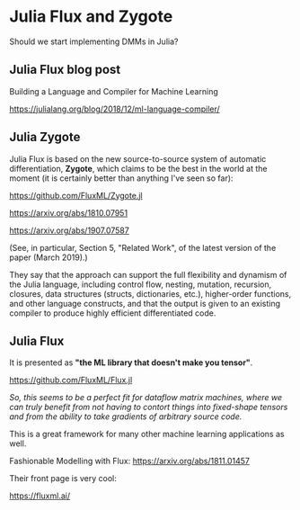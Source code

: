 # Julia Flux and Zygote

Should we start implementing DMMs in Julia?

## Julia Flux blog post

Building a Language and Compiler for Machine Learning

https://julialang.org/blog/2018/12/ml-language-compiler/

## Julia Zygote

Julia Flux is based on the new source-to-source system of automatic differentiation, **Zygote**,
which claims to be the best in the world at the moment 
(it is certainly better than anything I've seen so far):

https://github.com/FluxML/Zygote.jl

https://arxiv.org/abs/1810.07951

https://arxiv.org/abs/1907.07587

(See, in particular, Section 5, "Related Work", of the latest version of the paper (March 2019).)

They say that the approach can support the full flexibility and dynamism of the Julia language, 
including control flow, nesting, mutation, recursion, closures, data structures (structs, dictionaries, etc.), 
higher-order functions, and other language constructs, 
and that the output is given to an existing compiler to produce highly efficient differentiated code.

## Julia Flux

It is presented as **"the ML library that doesn't make you tensor"**.

https://github.com/FluxML/Flux.jl

_So, this seems to be a perfect fit for dataflow matrix machines, 
where we can truly benefit from not having to contort things into fixed-shape tensors 
and from the ability to take gradients of arbitrary source code._

This is a great framework for many other machine learning applications as well.

Fashionable Modelling with Flux: https://arxiv.org/abs/1811.01457

Their front page is very cool:

https://fluxml.ai/
